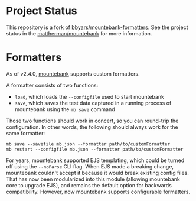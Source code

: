 # Project Status

This repository is a fork of [bbyars/mountebank-formatters](https://github.com/bbyars/mountebank-formatters). See the project status in the [mattherman/mountebank](https://github.com/mattherman/mountebank?tab=readme-ov-file#project-status) for more information.

# Formatters

As of v2.4.0, [mountebank](https://github.com/mattherman/mountebank) supports custom formatters.

A formatter consists of two functions:
* `load`, which loads the `--configfile` used to start mountebank
* `save`, which saves the test data captured in a running process of mountebank using the `mb save` command

Those two functions should work in concert, so you can round-trip the configuration. In other words, the
following should always work for the same formatter:

````
mb save --savefile mb.json --formatter path/to/customFormatter
mb restart --configfile mb.json --formatter path/to/customFormatter
````

For years, mountebank supported EJS templating, which could be turned off using the `--noParse` CLI flag.
When EJS made a breaking change, mountebank couldn't accept it because it would break existing config files.
That has now been modularized into this module (allowing mountebank core to upgrade EJS), and remains
the default option for backwards compatibility. However, now mountebank supports configurable formatters.
